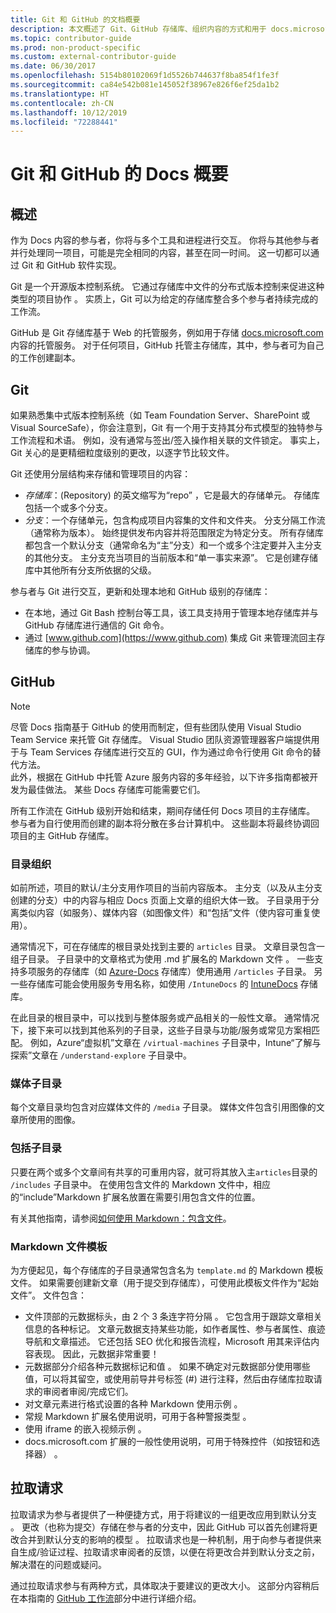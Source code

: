 ```yaml
---
title: Git 和 GitHub 的文档概要
description: 本文概述了 Git、GitHub 存储库、组织内容的方式和用于 docs.microsoft.com 的命名约定。
ms.topic: contributor-guide
ms.prod: non-product-specific
ms.custom: external-contributor-guide
ms.date: 06/30/2017
ms.openlocfilehash: 5154b80102069f1d5526b744637f8ba854f1fe3f
ms.sourcegitcommit: ca84e542b081e145052f38967e826f6ef25da1b2
ms.translationtype: HT
ms.contentlocale: zh-CN
ms.lasthandoff: 10/12/2019
ms.locfileid: "72288441"
---
```

# <a name="git-and-github-essentials-for-docs"></a>Git 和 GitHub 的 Docs 概要

## <a name="overview"></a>概述

作为 Docs 内容的参与者，你将与多个工具和进程进行交互。 你将与其他参与者并行处理同一项目，可能是完全相同的内容，甚至在同一时间。 这一切都可以通过 Git 和 GitHub 软件实现。

Git 是一个开源版本控制系统。 它通过存储库中文件的分布式版本控制来促进这种类型的项目协作   。 实质上，Git 可以为给定的存储库整合多个参与者持续完成的工作流。

GitHub 是 Git 存储库基于 Web 的托管服务，例如用于存储 [docs.microsoft.com](https://docs.microsoft.com) 内容的托管服务。 对于任何项目，GitHub 托管主存储库，其中，参与者可为自己的工作创建副本。

## <a name="git"></a>Git

如果熟悉集中式版本控制系统（如 Team Foundation Server、SharePoint 或 Visual SourceSafe），你会注意到，Git 有一个用于支持其分布式模型的独特参与工作流程和术语。 例如，没有通常与签出/签入操作相关联的文件锁定。 事实上，Git 关心的是更精细粒度级别的更改，以逐字节比较文件。

Git 还使用分层结构来存储和管理项目的内容：

- *存储库*：(Repository) 的英文缩写为“repo”  ，它是最大的存储单元。 存储库包括一个或多个分支。
- *分支*：一个存储单元，包含构成项目内容集的文件和文件夹。 分支分隔工作流（通常称为版本）。 始终提供发布内容并将范围限定为特定分支。 所有存储库都包含一个默认分支（通常命名为“主”分支）和一个或多个注定要并入主分支的其他分支。 主分支充当项目的当前版本和“单一事实来源”。 它是创建存储库中其他所有分支所依据的父级。

参与者与 Git 进行交互，更新和处理本地和 GitHub 级别的存储库：

- 在本地，通过 Git Bash 控制台等工具，该工具支持用于管理本地存储库并与 GitHub 存储库进行通信的 Git 命令。
- 通过 [www.github.com](https://www.github.com) 集成 Git 来管理流回主存储库的参与协调。

## <a name="github"></a>GitHub

> [!NOTE]
> 尽管 Docs 指南基于 GitHub 的使用而制定，但有些团队使用 Visual Studio Team Service 来托管 Git 存储库。 Visual Studio 团队资源管理器客户端提供用于与 Team Services 存储库进行交互的 GUI，作为通过命令行使用 Git 命令的替代方法。
> </br>
> 此外，根据在 GitHub 中托管 Azure 服务内容的多年经验，以下许多指南都被开发为最佳做法。 某些 Docs 存储库可能需要它们。

所有工作流在 GitHub 级别开始和结束，期间存储任何 Docs 项目的主存储库。 参与者为自行使用而创建的副本将分散在多台计算机中。 这些副本将最终协调回项目的主 GitHub 存储库。

### <a name="directory-organization"></a>目录组织

如前所述，项目的默认/主分支用作项目的当前内容版本。 主分支（以及从主分支创建的分支）中的内容与相应 Docs 页面上文章的组织大体一致。 子目录用于分离类似内容（如服务）、媒体内容（如图像文件）和“包括”文件（使内容可重复使用）。

通常情况下，可在存储库的根目录处找到主要的 `articles` 目录。 文章目录包含一组子目录。 子目录中的文章格式为使用 .md 扩展名的 Markdown 文件  。 一些支持多项服务的存储库（如 [Azure-Docs](https://github.com/MicrosoftDocs/Azure-Docs) 存储库）使用通用 `/articles` 子目录。 另一些存储库可能会使用服务专用名称，如使用 `/IntuneDocs` 的 [IntuneDocs](https://github.com/MicrosoftDocs/IntuneDocs) 存储库。

在此目录的根目录中，可以找到与整体服务或产品相关的一般性文章。 通常情况下，接下来可以找到其他系列的子目录，这些子目录与功能/服务或常见方案相匹配。 例如，Azure“虚拟机”文章在 `/virtual-machines` 子目录中，Intune“了解与探索”文章在 `/understand-explore` 子目录中。

### <a name="media-subdirectory"></a>媒体子目录

每个文章目录均包含对应媒体文件的 `/media` 子目录。 媒体文件包含引用图像的文章所使用的图像。

### <a name="includes-subdirectory"></a>包括子目录

只要在两个或多个文章间有共享的可重用内容，就可将其放入主`articles`目录的 `/includes` 子目录中。 在使用包含文件的 Markdown 文件中，相应的“include”Markdown 扩展名放置在需要引用包含文件的位置。

有关其他指南，请参阅[如何使用 Markdown：包含文件](how-to-write-use-markdown.md#include-files)。

### <a name="markdown-file-template"></a>Markdown 文件模板

为方便起见，每个存储库的子目录通常包含名为 `template.md` 的 Markdown 模板文件。 如果需要创建新文章（用于提交到存储库），可使用此模板文件作为“起始文件”。 文件包含：

- 文件顶部的元数据标头，由 2 个 3 条连字符分隔  。 它包含用于跟踪文章相关信息的各种标记。 文章元数据支持某些功能，如作者属性、参与者属性、痕迹导航和文章描述。 它还包括 SEO 优化和报告流程，Microsoft 用其来评估内容表现。 因此，元数据非常重要！
- 元数据部分介绍各种元数据标记和值  。 如果不确定对元数据部分使用哪些值，可以将其留空，或使用前导井号标签 (#) 进行注释，然后由存储库拉取请求的审阅者审阅/完成它们。
- 对文章元素进行格式设置的各种 Markdown 使用示例  。
- 常规 Markdown 扩展名使用说明，可用于各种警报类型  。
- 使用 iframe 的嵌入视频示例  。
- docs.microsoft.com 扩展的一般性使用说明，可用于特殊控件（如按钮和选择器）  。

## <a name="pull-requests"></a>拉取请求

拉取请求为参与者提供了一种便捷方式，用于将建议的一组更改应用到默认分支  。 更改（也称为提交）存储在参与者的分支中，因此 GitHub 可以首先创建将更改合并到默认分支的影响的模型   。 拉取请求也是一种机制，用于向参与者提供来自生成/验证过程、拉取请求审阅者的反馈，以便在将更改合并到默认分支之前，解决潜在的问题或疑问。

通过拉取请求参与有两种方式，具体取决于要建议的更改大小。 这部分内容稍后在本指南的 [GitHub 工作流](how-to-write-workflows-major.md)部分中进行详细介绍。

<!---- Reference links for Docs landing pages, associated GitHub repositories, and related Forums matrix. ------------------>
<!---- PLEASE INSERT URLS IN ASCENDING SORT ORDER, AND REMOVE LOCALE SEGMENT FROM URLS (that is, en-us) FOR LOCALIZED FORUMS! -->
<!---- NOTE: these links are saved for future use in another/new article; no longer used above in this article --->
[Visual-Studio-Page]:(https://docs.microsoft.com/en-us/visualstudio/index)
[Visual-Studio-Repo-Internal]:(https://github.com/Microsoft/vsdocs)
[Visual-Studio-Repo-External]:(https://github.com/Microsoft/visualstudio-docs)
[Visual-Studio-SO]: (https://stackoverflow.com/search?q=Visual+Studio+2017)
[Dotnet-Page]: https://docs.microsoft.com/dotnet
[Dotnet-Core-Page]: https://docs.microsoft.com/dotnet/articles/welcome
[Dotnet-Core-Repo]: https://github.com/dotnet/docs
[EM-ATA-Land]: https://docs.microsoft.com/advanced-threat-analytics/
[EM-ATA-Repo]: https://github.com/Microsoft/ATADocs
[EM-AzureAD-Land]: https://docs.microsoft.com/active-directory/
[EM-AzureAD-Repo]: https://github.com/Azure/azure-content/tree/master/articles/active-directory/
[EM-AzureRMS-Land]: https://docs.microsoft.com/rights-management/
[EM-AzureRMS-Repo]: https://github.com/Microsoft/Azure-RMSDocs
[EM-Intune-Land]: https://docs.microsoft.com/intune/
[EM-Intune-Repo]: https://github.com/microsoft/intuneDocs
[EM-Land-Page]: https://docs.microsoft.com/enterprise-mobility/
[EM-Land-Repo]: https://github.com/Microsoft/EMDocs/
[EM-MFA-Land]: https://docs.microsoft.com/multi-factor-authentication/
[EM-MFA-Repo]: https://github.com/Azure/azure-content/tree/master/articles/multi-factor-authentication
[EM-MIM-Land]: https://docs.microsoft.com/microsoft-identity-manager/
[EM-MIM-Repo]: https://github.com/Microsoft/MIMDocs
[EM-RemoteApp-Land]: https://docs.microsoft.com/en-us/remoteapp/
[EM-RemoteApp-Repo]: https://github.com/Azure/azure-content/tree/master/articles/remoteapp
[Forum-MSDN-ATA]: https://social.technet.microsoft.com/Forums/en-US/home?forum=mata
[Forum-MSDN-AzureAD]: https://social.msdn.microsoft.com/Forums/en-US/home?forum=WindowsAzureAD
[Forum-MSDN-AzureRMS]: https://social.technet.microsoft.com/Forums/en-US/home?forum=rmsapps%2Crmscloud&filter=alltypes&sort=lastpostdesc
[Forum-MSDN-EM]: https://social.technet.microsoft.com/Forums/en-US/home?sort=relevancedesc&brandIgnore=True&searchTerm=Enterprise+Mobility
[Forum-MSDN-Intune]: https://social.technet.microsoft.com/Forums/en-us/home?category=microsoftintune
[Forum-MSDN-Main]: https://social.msdn.microsoft.com/Forums/home
[Forum-MSDN-MFA]: https://social.msdn.microsoft.com/Forums/en-US/home?forum=windowsazureactiveauthentication
[Forum-MSDN-MIM]: https://social.technet.microsoft.com/Forums/en-US/home?category=identitymanagement
[Forum-MSDN-RemoteApp]: https://social.technet.microsoft.com/Forums/en-US/home?filter=alltypes&brandIgnore=True&sort=relevancedesc&searchTerm=Azure+Remote+or+RemoteApp
[Forum-SO-AzureAD]: https://stackoverflow.com/questions/tagged/azure-active-directory
[Forum-SO-AzureRMS]: https://stackoverflow.com/questions/tagged/rights-management
[Forum-SO-Dotnet]: https://stackoverflow.com/questions/tagged/.net
[Forum-SO-Dotnet-Core]: https://stackoverflow.com/questions/tagged/.net-core
[Forum-SO-Main]: https://stackoverflow.com/tags
[Forum-SO-Intune]: https://stackoverflow.com/questions/tagged/intune
[Forum-SO-MFA]: https://stackoverflow.com/search?q=%5Bazure%5D+multi-factor
[Forum-SO-MIM]: https://stackoverflow.com/search?q=Microsoft+Identity+Manager
[Forum-SO-RemoteApp]: https://stackoverflow.com/questions/tagged/remoteapp
[Forum-TechNet-Main]: https://social.technet.microsoft.com/Forums/home
[Forum-Yammer-AzureRMS]: https://www.yammer.com/AskIPTeam
[Forum-Yammer-Main]: https://www.yammer.com/
